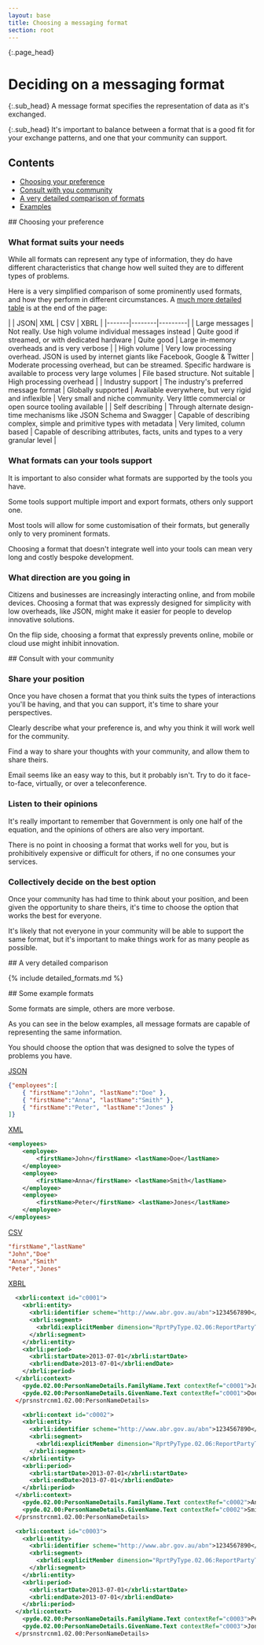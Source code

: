 ```yaml
---
layout: base
title: Choosing a messaging format
section: root
---
```

{:.page_head}
# Deciding on a messaging format

{:.sub_head}
A message format specifies the representation of data as it's exchanged.

{:.sub_head}
It's important to balance between a format that is a good fit for your exchange patterns, and one that your community can support.


<nav class="uikit-inpage-nav-links">
  <h2 class="uikit-inpage-nav-links__heading uikit-display-2">Contents</h2>
  <ul class="uikit-link-list">
    <li><a href="#choose">Choosing your preference</a></li>
    <li><a href="#consult">Consult with you community</a></li>    
    <li><a href="#detail">A very detailed comparison of formats</a></li>
    <li><a href="#examples">Examples</a></li>
  </ul>
</nav>

<a name="choose"/>
## Choosing your preference

### What format suits your needs

While all formats can represent any type of information, they do have different characteristics that change how well suited they are to different types of problems.

Here is a very simplified comparison of some prominently used formats, and how they perform in different circumstances. A [much more detailed table](#detail) is at the end of the page:

| | JSON| XML | CSV | XBRL |
|-------|--------|---------|
| Large messages | Not really. Use high volume individual messages instead | Quite good if streamed, or with dedicated hardware | Quite good | Large in-memory overheads and is very verbose |
| High volume | Very low processing overhead. JSON is used by internet giants like Facebook, Google & Twitter | Moderate processing overhead, but can be streamed. Specific hardware is available to process very large volumes | File based structure. Not suitable | High processing overhead |
| Industry support | The industry's preferred message format | Globally supported | Available everywhere, but very rigid and inflexible | Very small and niche community. Very little commercial or open source tooling available |
| Self describing | Through alternate design-time mechanisms like JSON Schema and Swagger | Capable of describing complex, simple and primitive types with metadata | Very limited, column based | Capable of describing attributes, facts, units and types to a very granular level |


### What formats can your tools support

It is important to also consider what formats are supported by the tools you have.

Some tools support multiple import and export formats, others only support one.

Most tools will allow for some customisation of their formats, but generally only to very prominent formats.

Choosing a format that doesn't integrate well into your tools can mean very long and costly bespoke development.

### What direction are you going in

Citizens and businesses are increasingly interacting online, and from mobile devices. Choosing a format that was expressly designed for simplicity with low overheads, like JSON, might make it easier for people to develop innovative solutions.

On the flip side, choosing a format that expressly prevents online, mobile or cloud use might inhibit innovation.

<a name="consult"/>
## Consult with your community

### Share your position

Once you have chosen a format that you think suits the types of interactions you'll be having, and that you can support, it's time to share your perspectives.

Clearly describe what your preference is, and why you think it will work well for the community.

Find a way to share your thoughts with your community, and allow them to share theirs.

Email seems like an easy way to this, but it probably isn't. Try to do it face-to-face, virtually, or over a teleconference.

### Listen to their opinions

It's really important to remember that Government is only one half of the equation, and the opinions of others are also very important.

There is no point in choosing a format that works well for you, but is prohibitively expensive or difficult for others, if no one consumes your services.

### Collectively decide on the best option

Once your community has had time to think about your position, and been given the opportunity to share theirs, it's time to choose the option that works the best for everyone.

It's likely that not everyone in your community will be able to support the same format, but it's important to make things work for as many people as possible.

<a name="detail"/>
## A very detailed comparison

{% include detailed_formats.md %}

<a name="examples"/>
## Some example formats

Some formats are simple, others are more verbose.

As you can see in the below examples, all message formats are capable of representing the same information.

You should choose the option that was designed to solve the types of problems you have.


[JSON](https://en.wikipedia.org/wiki/JSON)
```json
{"employees":[
    { "firstName":"John", "lastName":"Doe" },
    { "firstName":"Anna", "lastName":"Smith" },
    { "firstName":"Peter", "lastName":"Jones" }
]}
```

[XML](https://en.wikipedia.org/wiki/XML)
```xml
<employees>
    <employee>
        <firstName>John</firstName> <lastName>Doe</lastName>
    </employee>
    <employee>
        <firstName>Anna</firstName> <lastName>Smith</lastName>
    </employee>
    <employee>
        <firstName>Peter</firstName> <lastName>Jones</lastName>
    </employee>
</employees>
```

[CSV](https://en.wikipedia.org/wiki/Comma-separated_values)
```ini
"firstName","lastName"
"John","Doe"
"Anna","Smith"
"Peter","Jones"
```

[XBRL](https://en.wikipedia.org/wiki/XBRL)
```xml
  <xbrli:context id="c0001">
    <xbrli:entity>
      <xbrli:identifier scheme="http://www.abr.gov.au/abn">1234567890</xbrli:identifier>
      <xbrli:segment>
        <xbrldi:explicitMember dimension="RprtPyType.02.06:ReportPartyTypeDimension">RprtPyType.02.06:ReportingParty</xbrldi:explicitMember>
      </xbrli:segment>
    </xbrli:entity>
    <xbrli:period>
      <xbrli:startDate>2013-07-01</xbrli:startDate>
      <xbrli:endDate>2013-07-01</xbrli:endDate>
    </xbrli:period>
  </xbrli:context>
    <pyde.02.00:PersonNameDetails.FamilyName.Text contextRef="c0001">John</pyde.02.00:PersonNameDetails.FamilyName.Text>
    <pyde.02.00:PersonNameDetails.GivenName.Text contextRef="c0001">Doe</pyde.02.00:PersonNameDetails.GivenName.Text>
  </prsnstrcnm1.02.00:PersonNameDetails>

    <xbrli:context id="c0002">
    <xbrli:entity>
      <xbrli:identifier scheme="http://www.abr.gov.au/abn">1234567890</xbrli:identifier>
      <xbrli:segment>
        <xbrldi:explicitMember dimension="RprtPyType.02.06:ReportPartyTypeDimension">RprtPyType.02.06:ReportingParty</xbrldi:explicitMember>
      </xbrli:segment>
    </xbrli:entity>
    <xbrli:period>
      <xbrli:startDate>2013-07-01</xbrli:startDate>
      <xbrli:endDate>2013-07-01</xbrli:endDate>
    </xbrli:period>
  </xbrli:context>
    <pyde.02.00:PersonNameDetails.FamilyName.Text contextRef="c0002">Anna</pyde.02.00:PersonNameDetails.FamilyName.Text>
    <pyde.02.00:PersonNameDetails.GivenName.Text contextRef="c0002">Smith</pyde.02.00:PersonNameDetails.GivenName.Text>
  </prsnstrcnm1.02.00:PersonNameDetails>

  <xbrli:context id="c0003">
    <xbrli:entity>
      <xbrli:identifier scheme="http://www.abr.gov.au/abn">1234567890</xbrli:identifier>
      <xbrli:segment>
        <xbrldi:explicitMember dimension="RprtPyType.02.06:ReportPartyTypeDimension">RprtPyType.02.06:ReportingParty</xbrldi:explicitMember>
      </xbrli:segment>
    </xbrli:entity>
    <xbrli:period>
      <xbrli:startDate>2013-07-01</xbrli:startDate>
      <xbrli:endDate>2013-07-01</xbrli:endDate>
    </xbrli:period>
  </xbrli:context>
    <pyde.02.00:PersonNameDetails.FamilyName.Text contextRef="c0003">Peter</pyde.02.00:PersonNameDetails.FamilyName.Text>
    <pyde.02.00:PersonNameDetails.GivenName.Text contextRef="c0003">Jones</pyde.02.00:PersonNameDetails.GivenName.Text>
  </prsnstrcnm1.02.00:PersonNameDetails>

```
